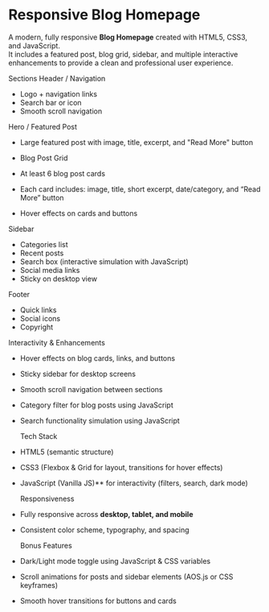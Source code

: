 # Responsive Blog Homepage

A modern, fully responsive **Blog Homepage** created with HTML5, CSS3, and JavaScript.  
It includes a featured post, blog grid, sidebar, and multiple interactive enhancements to provide a clean and professional user experience.

  Sections
  Header / Navigation
  - Logo + navigation links
  - Search bar or icon
  - Smooth scroll navigation

  Hero / Featured Post
  - Large featured post with image, title, excerpt, and "Read More" button

  - Blog Post Grid
  - At least 6 blog post cards
  - Each card includes: image, title, short excerpt, date/category, and “Read More” button
  - Hover effects on cards and buttons

  Sidebar
  - Categories list
  - Recent posts
  - Search box (interactive simulation with JavaScript)
  - Social media links
  - Sticky on desktop view

  Footer
  - Quick links
  - Social icons
  - Copyright

  Interactivity & Enhancements
- Hover effects on blog cards, links, and buttons  
- Sticky sidebar for desktop screens  
- Smooth scroll navigation between sections  
- Category filter for blog posts using JavaScript  
- Search functionality simulation using JavaScript  

  Tech Stack
- HTML5 (semantic structure)  
- CSS3 (Flexbox & Grid for layout, transitions for hover effects)  
- JavaScript (Vanilla JS)** for interactivity (filters, search, dark mode)  

  Responsiveness
- Fully responsive across **desktop, tablet, and mobile**  
- Consistent color scheme, typography, and spacing  

  Bonus Features
- Dark/Light mode toggle using JavaScript & CSS variables  
- Scroll animations for posts and sidebar elements (AOS.js or CSS keyframes)  
- Smooth hover transitions for buttons and cards  
